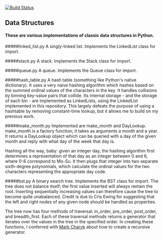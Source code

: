 [![Build Status](https://travis-ci.org/geekofalltrades/data-structures.png?branch=master)](https://travis-ci.org/geekofalltrades/data-structures)

Data Structures
------

#### These are various implementations of classic data structures in Python.

#####linked_list.py
A singly-linked list. Implements the LinkedList class for import.

#####stack.py
A stack. Implements the Stack class for import.

#####queue.py
A queue. Implements the Queue class for import.

#####hash_table.py
A hash table (something like Python's native dictionary). It uses a very naive
hashing algorithm which hashes based on the summed ordinal values of the characters
in the key. It handles collisions by binning key-value pairs that collide.
Its internal storage - and the storage of each bin - are implemented as
LinkedLists, using the LinkedList implemented in this repository. This largely
defeats the purpose of using a hashtable by removing constant-time lookup, but
it allows me to build on my previous work.

#####make_month.py
Implemented are make_month and DayLookup.
make_month is a factory function; it takes as arguments a month and a year.
It returns a DayLookup object which can be queried with a day of the given
month and reply with what day of the week that day is.

Hashing all the way, baby: given an integer day, the hashing algorithm
first determines a representation of that day as an integer between 0 and 6,
where 0-6 correspond to Mo-Su. It then plugs that integer into two separate
sixth-degree polynomials, which calculate the ordinal values for the two
characters representing the appropriate day code.

#####bst.py
A binary search tree. Implements the BST class for import. The tree does
not balance itself; the first value inserted will always remain the root.
Inserting sequentially increasing values can therefore cause the tree to
become quite unabalanced. Credit is due to Cris Ewing for suggesting that
the left and right nodes of any given node should be handled as properties.

The tree now has four methods of traversal: in\_order, pre\_order, post\_order,
and breadth\_first. Each of these traversal methods returns a generator
that iterates over the values in the tree in the specified order. In creating
these functions, I conferred with [Mark Charyk](https://github.com/markcharyk) about how to create a recursive
generator.